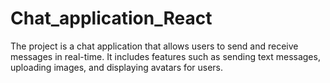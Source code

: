 # Chat_application_React
The project is a chat application that allows users to send and receive messages in real-time. It includes features such as sending text messages, uploading images, and displaying avatars for users. 
